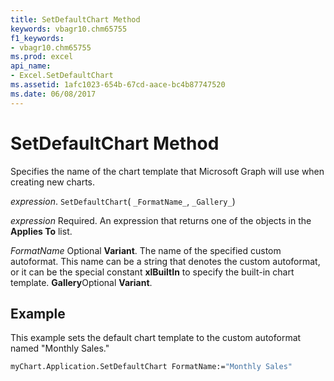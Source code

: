 ```yaml
---
title: SetDefaultChart Method
keywords: vbagr10.chm65755
f1_keywords:
- vbagr10.chm65755
ms.prod: excel
api_name:
- Excel.SetDefaultChart
ms.assetid: 1afc1023-654b-67cd-aace-bc4b87747520
ms.date: 06/08/2017
---
```



# SetDefaultChart Method

Specifies the name of the chart template that Microsoft Graph will use when creating new charts.

_expression_. `SetDefaultChart`( `_FormatName_`,  `_Gallery_`)

 _expression_ Required. An expression that returns one of the objects in the **Applies To** list.

 _FormatName_ Optional **Variant**. The name of the specified custom autoformat. This name can be a string that denotes the custom autoformat, or it can be the special constant  **xlBuiltIn** to specify the built-in chart template.
 **Gallery**Optional  **Variant**.

## Example

This example sets the default chart template to the custom autoformat named "Monthly Sales."


```vb
myChart.Application.SetDefaultChart FormatName:="Monthly Sales"
```


